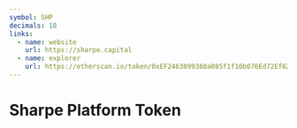 ```yaml
---
symbol: SHP
decimals: 18
links:
  - name: website
    url: https://sharpe.capital
  - name: explorer
    url: https://etherscan.io/token/0xEF2463099360a085f1f10b076Ed72Ef625497a06
---
```


# Sharpe Platform Token
